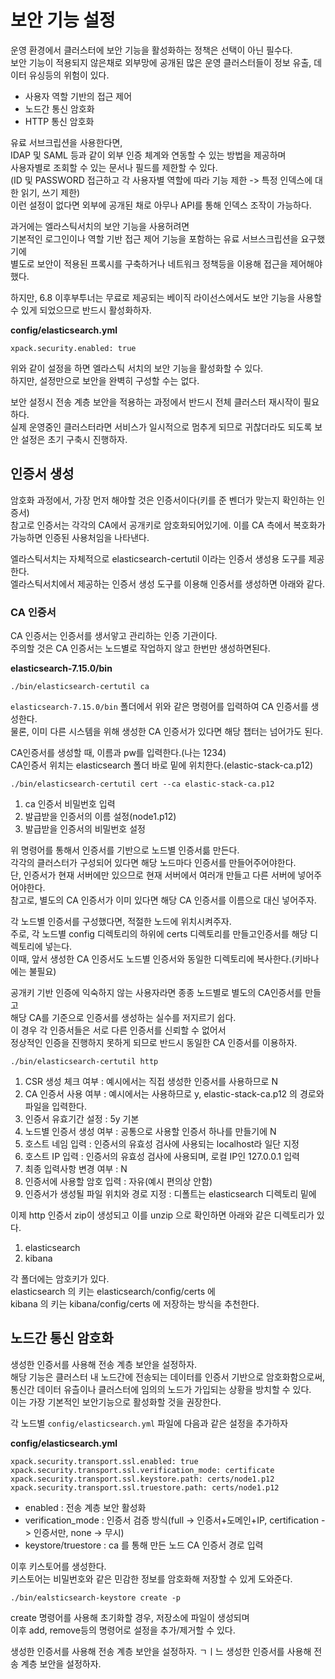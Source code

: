 # 보안 기능 설정

운영 환경에서 클러스터에 보안 기능을 활성화하는 정책은 선택이 아닌 필수다.  
보안 기능이 적용되지 않은채로 외부망에 공개된 많은 운영 클러스터들이 정보 유출, 데이터 유싱등의 위험이 있다.  
 
* 사용자 역할 기반의 접근 제어 
* 노드간 통신 암호화 
* HTTP 통신 암호화 
 
유료 서브크립션을 사용한다면,   
IDAP 및 SAML 등과 같이 외부 인증 체계와 연동할 수 있는 방법을 제공하며    
사용자별로 조회할 수 있는 문서나 필드를 제한할 수 있다.       
(ID 및 PASSWORD 접근하고 각 사용자별 역할에 따라 기능 제한 -> 특정 인덱스에 대한 읽기, 쓰기 제한)   
이런 설정이 없다면 외부에 공개된 채로 아무나 API를 통해 인덱스 조작이 가능하다.     
   
과거에는 엘라스틱서치의 보안 기능을 사용허려면    
기본적인 로그인이나 역할 기반 접근 제어 기능을 포함하는 유료 서브스크립션을 요구했기에       
별도로 보안이 적용된 프록시를 구축하거나 네트워크 정책등을 이용해 접근을 제어해야했다.   

하지만, 6.8 이후부투너는 무료로 제공되는 베이직 라이선스에서도 보안 기능을 사용할 수 있게 되었으므로 반드시 활성화하자.   

**config/elasticsearch.yml**
```
xpack.security.enabled: true
```
위와 같이 설정을 하면 엘라스틱 서치의 보안 기능을 활성화할 수 있다.   
하지만, 설정만으로 보안을 완벽히 구성할 수는 없다.   
  
보안 설정시 전송 계층 보안을 적용하는 과정에서 반드시 전체 클러스터 재시작이 필요하다.     
실제 운영중인 클러스터라면 서비스가 일시적으로 멈추게 되므로 귀찮더라도 되도록 보안 설정은 초기 구축시 진행하자.  

## 인증서 생성 
 
암호화 과정에서, 가장 먼저 해야할 것은 인증서이다(키를 준 벤더가 맞는지 확인하는 인증서)      
참고로 인증서는 각각의 CA에서 공개키로 암호화되어있기에. 이를 CA 측에서 복호화가 가능하면 인증된 사용처임을 나타낸다.   

엘라스틱서치는 자체적으로 elasticsearch-certutil 이라는 인증서 생성용 도구를 제공한다.   
엘라스틱서치에서 제공하는 인증서 생성 도구를 이용해 인증서를 생성하면 아래와 같다.   

### CA 인증서
CA 인증서는 인증서를 생서앟고 관리하는 인증 기관이다.   
주의할 것은 CA 인증서는 노드별로 작업하지 않고 한번만 생성하면된다.   

**elasticsearch-7.15.0/bin**
```
./bin/elasticsearch-certutil ca
```
`elasticsearch-7.15.0/bin` 폴더에서 위와 같은 명령어를 입력하여 CA 인증서를 생성한다.   
물론, 이미 다른 시스템을 위해 생성한 CA 인증서가 있다면 해당 챕터는 넘어가도 된다.   

CA인증서를 생성할 때, 이름과 pw를 입력한다.(나는 1234)   
CA인증서 위치는 elasticsearch 폴더 바로 밑에 위치한다.(elastic-stack-ca.p12)   

```
./bin/elasticsearch-certutil cert --ca elastic-stack-ca.p12
```
1. ca 인증서 비밀번호 입력
2. 발급받을 인증서의 이름 설정(node1.p12)
3. 발급받을 인증서의 비밀번호 설정 

위 명령어를 통해서 인증서를 기반으로 노드별 인증서륾 만든다.   
각각의 클러스터가 구성되어 있다면 해당 노드마다 인증서를 만들어주어야한다.  
단, 인증서가 현재 서버에만 있으므로 현재 서버에서 여러개 만들고 다른 서버에 넣어주어야한다.   
참고로, 별도의 CA 인증서가 이미 있다면 해당 CA 인증서를 이름으로 대신 넣어주자.   
  
각 노드별 인증서를 구성했다면, 적절한 노드에 위치시켜주자.     
주로, 각 노드별 config 디렉토리의 하위에 certs 디렉토리를 만들고인증서를 해당 디렉토리에 넣는다.     
이때, 앞서 생성한 CA 인증서도 노드별 인증서와 동일한 디렉토리에 복사한다.(키바나에는 불필요) 

공개키 기반 인증에 익숙하지 않는 사용자라면 종종 노드별로 별도의 CA인증서를 만들고    
해당 CA를 기준으로 인증서를 생성하는 실수를 저지르기 쉽다.     
이 경우 각 인증서들은 서로 다른 인증서를 신뢰할 수 없어서       
정상적인 인증을 진행하지 못하게 되므로 반드시 동일한 CA 인증서를 이용하자.    

```
./bin/elasticsearch-certutil http
```
1. CSR 생성 체크 여부 : 예시에서는 직접 생성한 인증서를 사용하므로 N  
2. CA 인증서 사용 여부 : 예시에서는 사용하므로 y, elastic-stack-ca.p12 의 경로와 파일을 입력한다.  
3. 인증서 유효기간 설정 : 5y 기본 
4. 노드별 인증서 생성 여부 : 공통으로 사용할 인증서 하나를 만들기에 N
5. 호스트 네임 입력 : 인증서의 유효성 검사에 사용되는 localhost라 일단 지정  
6. 호스트 IP 입력 : 인증서의 유효성 검사에 사용되며, 로컬 IP인 127.0.0.1 입력 
7. 최종 입력사항 변경 여부 : N
8. 인증서에 사용할 암호 입력 : 자유(예시 편의상 안함)
9. 인증서가 생성될 파일 위치와 경로 지정 : 디폴트는 elasticsearch 디렉토리 밑에 

이제 http 인증서 zip이 생성되고 이를 unzip 으로 확인하면 아래와 같은 디렉토리가 있다.  

1. elasticsearch
2. kibana
 
각 폴더에는 암호키가 있다.     
elasticsearch 의 키는 elasticsearch/config/certs 에   
kibana 의 키는 kibana/config/certs 에 저장하는 방식을 추천한다.  


## 노드간 통신 암호화 
         
생성한 인증서를 사용해 전송 계층 보안을 설정하자.             
해당 기능은 클러스터 내 노드간에 전송되는 데이터를 인증서 기반으로 암호화함으로써,          
통신간 데이터 유츨이나 클러스터에 임의의 노드가 가입되는 상황을 방치할 수 있다.        
이는 가장 기본적인 보안기능으로 활성화할 것을 권장한다.    

각 노드별 `config/elasticsearch.yml` 파일에 다음과 같은 설정을 추가하자 
  
**config/elasticsearch.yml**   
```
xpack.security.transport.ssl.enabled: true
xpack.security.transport.ssl.verification_mode: certificate
xpack.security.transport.ssl.keystore.path: certs/node1.p12
xpack.security.transport.ssl.truestore.path: certs/node1.p12
```
* enabled : 전송 계층 보안 활성화
* verification_mode : 인증서 검증 방식(full -> 인증서+도메인+IP, certification -> 인증서만, none -> 무시)
* keystore/truestore : ca 를 통해 만든 노드 CA 인증서 경로 입력

이후 키스토어를 생성한다.    
키스토어는 비밀번호와 같은 민감한 정보를 암호화해 저장할 수 있게 도와준다.   

```
./bin/ealsticsearch-keystore create -p
```
create 명령어를 사용해 초기화할 경우, 저장소에 파일이 생성되며     
이후 add, remove등의 명령어로 설정을 추가/제거할 수 있다.     


 

생성한 인증서를 사용해 전송 계층 보안을 설정하자.  ㄱㅣ느 
생성한 인증서를 사용해 전송 계층 보안을 설정하자.  


